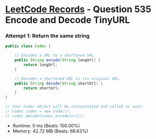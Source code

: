 # [LeetCode Records](../../README.md) - Question 535 Encode and Decode TinyURL

### Attempt 1: Return the same string
```java
public class Codec {

    // Encodes a URL to a shortened URL.
    public String encode(String longUrl) {
        return longUrl;
    }

    // Decodes a shortened URL to its original URL.
    public String decode(String shortUrl) {
        return shortUrl;
    }
}

// Your Codec object will be instantiated and called as such:
// Codec codec = new Codec();
// codec.decode(codec.encode(url));
```
- Runtime: 0 ms (Beats: 100.00%)
- Memory: 42.72 MB (Beats: 68.63%)

<br>
